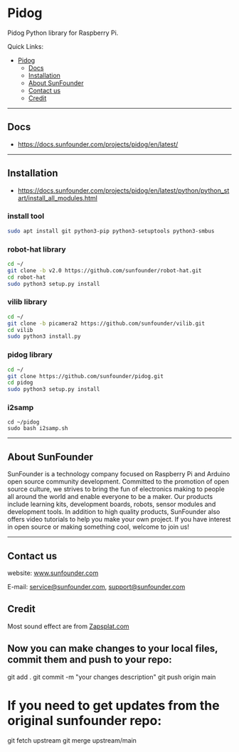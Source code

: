 # Pidog

Pidog Python library for Raspberry Pi.

Quick Links:

- [Pidog](#pidog)
  - [Docs](#docs)
  - [Installation](#installation)
  - [About SunFounder](#about-sunfounder)
  - [Contact us](#contact-us)
  - [Credit](#credit)

----------------------------------------------

## Docs

- <https://docs.sunfounder.com/projects/pidog/en/latest/>

----------------------------------------------

## Installation

- <https://docs.sunfounder.com/projects/pidog/en/latest/python/python_start/install_all_modules.html>

### install tool

```bash
sudo apt install git python3-pip python3-setuptools python3-smbus
```

### robot-hat library

```bash
cd ~/
git clone -b v2.0 https://github.com/sunfounder/robot-hat.git
cd robot-hat
sudo python3 setup.py install

```

### vilib library

```bash
cd ~/
git clone -b picamera2 https://github.com/sunfounder/vilib.git
cd vilib
sudo python3 install.py
```

### pidog library

```bash
cd ~/
git clone https://github.com/sunfounder/pidog.git
cd pidog
sudo python3 setup.py install
```

### i2samp

```
cd ~/pidog
sudo bash i2samp.sh
```

----------------------------------------------

## About SunFounder

SunFounder is a technology company focused on Raspberry Pi and Arduino open source community development. Committed to the promotion of open source culture, we strives to bring the fun of electronics making to people all around the world and enable everyone to be a maker. Our products include learning kits, development boards, robots, sensor modules and development tools. In addition to high quality products, SunFounder also offers video tutorials to help you make your own project. If you have interest in open source or making something cool, welcome to join us!

----------------------------------------------

## Contact us

website:
    www.sunfounder.com

E-mail:
    service@sunfounder.com, support@sunfounder.com

## Credit

Most sound effect are from [Zapsplat.com](https://www.zapsplat.com)


## Now you can make changes to your local files, commit them and push to your repo:
git add .
git commit -m "your changes description"
git push origin main
# If you need to get updates from the original sunfounder repo:
git fetch upstream
git merge upstream/main